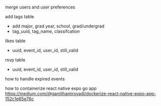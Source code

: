 merge users and user preferences

add tags table
- add major, grad year, school, grad/undergrad
- tag_uuid, tag_name, classifcation

likes table
- uuid, event_id, user_id, still_valid

rsvp table
- uuid, event_id, user_id, still_valid

how to handle expired events

how to containerize react native expo go app
https://medium.com/@ganiilhamirsyadi/dockerize-react-native-expo-app-152c1e65e76c